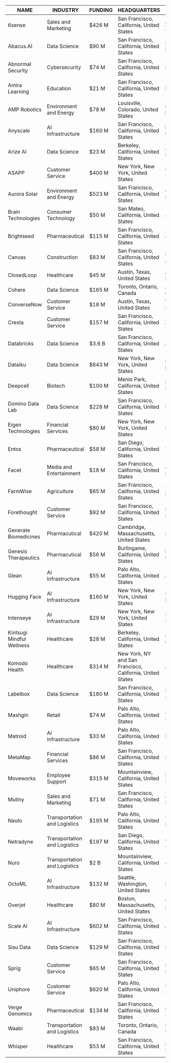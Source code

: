| NAME | INDUSTRY | FUNDING | HEADQUARTERS | CEO |Details |
|-|-|-|-|-|-|
| 6sense| Sales and Marketing| $426 M |San Francisco, California, United States | Jason Zintak|[](https://www.forbes.com/companies/6sense/?list=ai50)|
| Abacus.AI | Data Science| $90 M| San Francisco, California, United States | Bindu Reddy | [](https://www.forbes.com/companies/abacusai/?list=ai50)|
|Abnormal Security| Cybersecurity| $74 M| San Francisco, California, United States| Evan Reiser| [](https://www.forbes.com/companies/abnormal-security/?list=ai50)|
| Amira Learning| Education| $21 M| San Francisco, California, United States| Mark Angel| [](https://www.forbes.com/companies/amira-learning/?list=ai50)|
| AMP Robotics| Environment and Energy| $78 M| Louisville, Colorado, United States| Matanya Horowitz|[](https://www.forbes.com/companies/amp-robotics/?list=ai50)|
| Anyscale| AI Infrastructure| $160 M|San Francisco, California, United States|Robert Nishihara|[](https://www.forbes.com/companies/anyscale/?list=ai50)|
|Arize AI|Data Science|$23 M|Berkeley, California, United States|Jason Lopatecki|[](https://www.forbes.com/companies/arize-ai/?list=ai50)|
|ASAPP|Customer Service|$400 M|New York, New York, United States|Gustavo Sapoznik|[](https://www.forbes.com/companies/asapp/?list=ai50)|
|Aurora Solar|Environment and Energy|$523 M|San Francisco, California, United States|Christopher Hopper|[](https://www.forbes.com/companies/aurora-solar/?list=ai50)|
|Brain Technologies|Consumer Technology|$50 M|San Mateo, California, United States|Jerry Yue|[](https://www.forbes.com/companies/brain-technologies/?list=ai50)|
|Brightseed|Pharmaceutical|$115 M|San Francisco, California, United States|Jim Flatt|[](https://www.forbes.com/companies/brightseed/?list=ai50)|
|Canvas|Construction|$83 M|San Francisco, California, United States|Kevin Albert|[](https://www.forbes.com/companies/canvas/?list=ai50)|
|ClosedLoop|Healthcare|$45 M|Austin, Texas, United States|Andrew Eye|[](https://www.forbes.com/companies/closedloop/?list=ai50)|
|Cohere|Data Science|$165 M|Toronto, Ontario, Canada|Aidan Gomez|[](https://www.forbes.com/companies/cohere/?list=ai50)|
|ConverseNow|Customer Service|$18 M|Austin, Texas, United States|Vinay Shukla|[](https://www.forbes.com/companies/conversenow/?list=ai50)|
|Cresta|Customer Service|$157 M|San Francisco, California, United States|Zayd Enam|[](https://www.forbes.com/companies/cresta/?list=ai50)|
|Databricks|Data Science|$3.6 B|San Francisco, California, United States|Ali Ghodsi|[](https://www.forbes.com/companies/databricks/?list=ai50)|
|Dataiku|Data Science|$643 M|New York, New York, United States|Florian Douetteau|[](https://www.forbes.com/companies/dataiku/?list=ai50)|
|Deepcell|Biotech|$100 M|Menlo Park, California, United States|Maddison Masaeli|[](https://www.forbes.com/companies/deepcell/?list=ai50)|
|Domino Data Lab|Data Science|$228 M|San Francisco, California, United States|Nick Elprin|[](https://www.forbes.com/companies/domino-data-lab/?list=ai50)|
|Eigen Technologies|Financial Services|$80 M|New York, New York, United States|Lewis Liu|[](https://www.forbes.com/companies/eigen-technologies/?list=ai50)|
|Entos|Pharmaceutical|$58 M|San Diego, California, United States|Tom Miller|[](https://www.forbes.com/companies/entos/?list=ai50)|
|Facet|Media and Entertainment|$18 M|San Francisco, California, United States|Joe Reisinger|[](https://www.forbes.com/companies/facet/?list=ai50)|
|FarmWise|Agriculture|$65 M|San Francisco, California, United States|Sébastien Boyer|[](https://www.forbes.com/companies/farmwise/?list=ai50)|
|Forethought|Customer Service|$92 M|San Francisco, California, United States|Deon Nicholas|[](https://www.forbes.com/companies/forethought/?list=ai50)|
|Generate Biomedicines|Pharmacutical|$420 M|Cambridge, Massachusetts, United States|Mike Nally|[](https://www.forbes.com/companies/generate-biomedicines/?list=ai50)|
|Genesis Therapeutics|Pharmacutical|$56 M|Burlingame, California, United States|Evan Feinberg|[](https://www.forbes.com/companies/genesis-therapeutics/?list=ai50)|
|Glean|AI Infrastructure|$55 M|Palo Alto, California, United States|Arvind Jain|[](https://www.forbes.com/companies/glean/?list=ai50)|
|Hugging Face|AI Infrastructure|$160 M|New York, New York, United States|Clément Delangue|[](https://www.forbes.com/companies/hugging-face/?list=ai50)|
|Intenseye|AI Infrastructure|$29 M|New York, New York, United States|Sercan Esen|[](https://www.forbes.com/companies/intenseye/?list=ai50)|
|Kintsugi Mindful Wellness|Healthcare|$28 M|Berkeley, California, United States|Grace Chang|[](https://www.forbes.com/companies/kintsugi-mindful-wellness/?list=ai50)|
|Komodo Health|Healthcare|$314 M|New York, NY and San Francisco, California, United States|Arif Nathoo|[](https://www.forbes.com/companies/komodo-health/?list=ai50)|
|Labelbox|Data Science|$180 M|San Francisco, California, United States|Manu Sharma|[](https://www.forbes.com/companies/labelbox/?list=ai50)|
|Mashgin|Retail|$74 M|Palo Alto, California, United States|Abhinai Srivastava|[](https://www.forbes.com/companies/mashgin/?list=ai50)|
|Matroid|AI Infrastructure|$33 M|Palo Alto, California, United States|Reza Zadeh|[](https://www.forbes.com/companies/matroid/?list=ai50)|
|MetaMap|Financial Services|$86 M|San Francisco, California, United States|Filip Victor|[](https://www.forbes.com/companies/metamap/?list=ai50)|
|Moveworks|Employee Support|$315 M|Mountainview, California, United States|Bhavin Shah|[](https://www.forbes.com/companies/moveworks/?list=ai50)|
|Mutiny|Sales and Marketing|$71 M|San Francisco, California, United States|Jaleh Rezaei|[](https://www.forbes.com/companies/mutiny/?list=ai50)|
|Nauto|Transportation and Logistics|$195 M|Palo Alto, California, United States|Stefan Heck|[](https://www.forbes.com/companies/nauto/?list=ai50)|
|Netradyne|Transportation and Logistics|$197 M|San Diego, California, United States|Avneesh Agrawal|[](https://www.forbes.com/companies/netradyne/?list=ai50)|
|Nuro|Transportation and Logistics|$2 B|Mountainview, California, United States|Jiajun Zhu|[](https://www.forbes.com/companies/nuro/?list=ai50)|
|OctoML|AI Infrastructure|$132 M|Seattle, Washington, United States|Luis Ceze|[](https://www.forbes.com/companies/octoml/?list=ai50)|
|Overjet|Healthcare|$80 M|Boston, Massachusetts, United States|Wardah Inam|[](https://www.forbes.com/companies/overjet/?list=ai50)|
|Scale AI|AI Infrastructure|$602 M|San Francisco, California, United States|Alex Wang|[](https://www.forbes.com/companies/scale-ai/?list=ai50)|
|Sisu Data|Data Science|$129 M|San Francisco, California, United States|Peter Bailis|[](https://www.forbes.com/companies/sisu-data/?list=ai50)|
|Sprig|Customer Service|$65 M|San Francisco, California, United States|Ryan Glasgow|[](https://www.forbes.com/companies/sprig/?list=ai50)|
|Uniphore|Customer Service|$620 M|Palo Alto, California, United States|Umesh Sachdev|[](https://www.forbes.com/companies/uniphore/?list=ai50)|
|Verge Genomics|Pharmaceutical|$134 M|San Francisco, California, United States|Alice Zhang|[](https://www.forbes.com/companies/verge-genomics/?list=ai50)|
|Waabi|Transportation and Logistics|$83 M|Toronto, Ontario, Canada|Raquel Urtasun|[](https://www.forbes.com/companies/waabi/?list=ai50)|
|Whisper|Healthcare|$53 M|San Francisco, California, United States|Andrew Song|[](https://www.forbes.com/companies/whisper/?list=ai50)|
